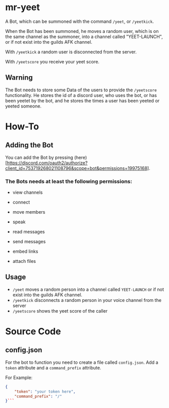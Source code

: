 # mr-yeet
A Bot, which can be summoned with the command `/yeet`, or `/yeetkick`.

When the Bot has been summoned, he moves a random user, which is on the same channel as the summoner, into a channel called "YEET-LAUNCH", or if not exist into the guilds AFK channel.

With `/yeetkick` a random user is disconnected from the server.

With `/yeetscore` you receive your yeet score.

## Warning
The Bot needs to store some Data of the users to provide the `/yeetscore` functionality. He stores the id of a discord user, who uses the bot, or has been yeetet by the bot, and he stores the times a user has been yeeted or yeeted someone.


# How-To
## Adding the Bot
You can add the Bot by pressing (here)[https://discord.com/oauth2/authorize?client_id=753719268021108796&scope=bot&permissions=19975168].

### The Bots needs at least the following permissions:
- view channels
- connect
- move members
- speak

- read messages
- send messages
- embed links
- attach files

## Usage
- `/yeet` moves a random person into a channel called `YEET-LAUNCH` or if not exist into the guilds AFK channel.
- `/yeetkick` disconnects a random person in your voice channel from the server
- `/yeetscore` shows the yeet score of the caller

# Source Code
## config.json
For the bot to function you need to create a file called `config.json`. Add a `token` attribute and a `command_prefix` attribute.

For Example:
```json
{
    "token": "your token here",
    "command_prefix": "/"
}```
